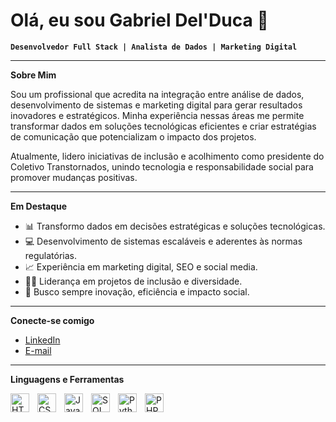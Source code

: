 # Olá, eu sou Gabriel Del'Duca 👋

**`Desenvolvedor Full Stack | Analista de Dados | Marketing Digital`**

---

**Sobre Mim**

Sou um profissional que acredita na integração entre análise de dados, desenvolvimento de sistemas e marketing digital para gerar resultados inovadores e estratégicos. Minha experiência nessas áreas me permite transformar dados em soluções tecnológicas eficientes e criar estratégias de comunicação que potencializam o impacto dos projetos.

Atualmente, lidero iniciativas de inclusão e acolhimento como presidente do Coletivo Transtornados, unindo tecnologia e responsabilidade social para promover mudanças positivas.

---

**Em Destaque**

- 📊 Transformo dados em decisões estratégicas e soluções tecnológicas.
- 💻 Desenvolvimento de sistemas escaláveis e aderentes às normas regulatórias.
- 📈 Experiência em marketing digital, SEO e social media.
- 🏳️‍⚧️ Liderança em projetos de inclusão e diversidade.
- 🎯 Busco sempre inovação, eficiência e impacto social.

---

**Conecte-se comigo**

- [LinkedIn](https://www.linkedin.com/in/gabrieldelduca)
- [E-mail](mailto:delducadev@gmail.com)

---

**Linguagens e Ferramentas**

<img
  align="left"
  alt="HTML"
  title="HTML"
  width="30px"
  style="padding-right: 10px;"
  src="https://cdn.jsdelivr.net/gh/devicons/devicon@latest/icons/html5/html5-original-wordmark.svg" 
/>
<img
  align="left"
  alt="CSS"
  title="CSS"
  width="30px"
  style="padding-right: 10px;"
  src="https://cdn.jsdelivr.net/gh/devicons/devicon@latest/icons/css3/css3-original-wordmark.svg" 
/>
<img
  align="left"
  alt="JavaScript"
  title="JavaScript"
  width="30px"
  style="padding-right: 10px;"
  src="https://cdn.jsdelivr.net/gh/devicons/devicon@latest/icons/javascript/javascript-original.svg" 
/>
<img
  align="left"
  alt="SQL"
  title="SQL"
  width="30px"
  style="padding-right: 10px;"
  src="https://cdn.jsdelivr.net/gh/devicons/devicon@latest/icons/azuresqldatabase/azuresqldatabase-original.svg" 
/>
<img
  align="left"
  alt="Python"
  title="Python"
  width="30px"
  style="padding-right: 10px;"
  src="https://cdn.jsdelivr.net/gh/devicons/devicon@latest/icons/python/python-original.svg" 
/>
<img
  align="left"
  alt="PHP"
  title="PHP"
  width="30px"
  style="padding-right: 10px;"
  src="https://cdn.jsdelivr.net/gh/devicons/devicon@latest/icons/php/php-plain.svg" 
/>

<br clear="left"/>
